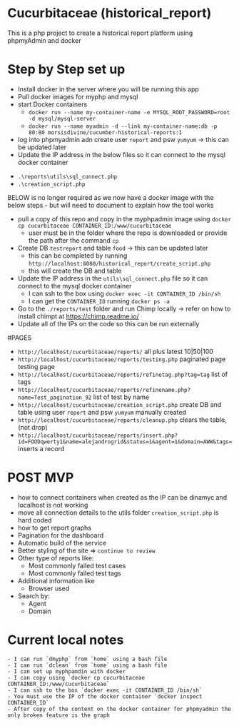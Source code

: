 # Cucurbitaceae (historical_report)

This is a php project to create a historical report platform using phpmyAdmin and docker

# Step by Step set up
- Install docker in the server where you will be running this app
- Pull docker images for myphp and mysql
- start Docker containers
    * `docker run --name my-container-name -e MYSQL_ROOT_PASSWORD=root -d mysql/mysql-server`
    * `docker run --name myadmin -d --link my-container-name:db -p 80:80 morsisdivine/cucumber-historical-reports:1`
- log into phpmyadmin adn create user `report` and psw `yumyum` -> this can be updated later
- Update the IP address in the below files so it can connect to the mysql docker container
 * `.\reports\utils\sql_connect.php`
 * `.\creation_script.php`

BELOW is no longer required as we now have a docker image with the below steps - but will need to document to explain how the tool works
- pull a copy of this repo and copy in the myphpadmin image using `docker cp cucurbitaceae CONTAINER_ID:/www/cucurbitaceae`
    - user must be in the folder where the repo is downloaded or provide the path after the command `cp`
- Create DB `testreport` and table `food` -> this can be updated later
    - this can be completed by running `http://localhost:8080/historical_report/create_script.php`
     - this will create the DB and table
- Update the IP address in the `utils\sql_connect.php` file so it can connect to the mysql docker container
    - I can ssh to the box using `docker exec -it CONTAINER_ID /bin/sh`
    - I can get the `CONTAINER_ID` running `docker ps -a`
- Go to the `./reports/test` folder and run Chimp locally -> refer on how to install chimpt at https://chimp.readme.io/
- Update all of the IPs on the code so this can be run externally

#PAGES
- `http://localhost/cucurbitaceae/reports/` all plus latest 10|50|100 
- `http://localhost/cucurbitaceae/reports/testing.php` paginated page testing page
- `http://localhost/cucurbitaceae/reports/refinetag.php?tag=tag` list of tags
- `http://localhost/cucurbitaceae/reports/refinename.php?name=Test_pagination_92` list of test by name
- `http://localhost/cucurbitaceae/creation_script.php` create DB and table using user `report` and psw `yumyum` manually created
- `http://localhost/cucurbitaceae/reports/cleanup.php` clears the table, (not drop) 
- `http://localhost/cucurbitaceae/reports/insert.php?id=FOODqwerty1&name=alejandrogrid&status=1&agent=1&domain=AWW&tags=` inserts a record



# POST MVP
- how to connect containers when created as the IP can be dinamyc and localhost is not working
- move all connection details to the utils folder `creation_script.php` is hard coded
- how to get report graphs
- Pagination for the dashboard
- Automatic build of the service
- Better styling of the site => `continue to review`
- Other type of reports like:
    * Most commonly failed test cases
    * Most commonly failed test tags
- Additional information like
    * Browser used
- Search by:
    * Agent
    * Domain
    
    
# Current local notes
    - I can run `dmyphp` from `home` using a bash file
    - I can run `dclean` from `home` using a bash file
    - I can set up myphpamdin with docker
    - I can copy using `docker cp cucurbitaceae CONTAINER_ID:/www/cucurbitaceae`
    - I can ssh to the box `docker exec -it CONTAINER_ID /bin/sh`
    - You must use the IP of the docker container `docker inspect CONTAINER_ID`
    - After copy of the content on the docker container for phpmyadmin the only broken feature is the graph
    
